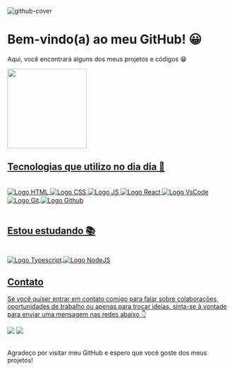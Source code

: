 

![github-cover](https://i.postimg.cc/YC4jyRrQ/Black-Minimal-Motivation-Quote-Linked-In-Banner.png)

<h1>Bem-vindo(a) ao meu GitHub! 😀</h2>
Aqui, você encontrará alguns dos meus projetos e códigos 😁<p>
 
 <div>
   <a href="https://github.com/galdinogabriel">
   <img height="180em" src="https://github-readme-stats.vercel.app/api?username=galdinogabriel&show_icons=true&bg_color=00000000&theme=monokai&hide=stars"/>

</div>

   <h2> Tecnologias que utilizo no dia dia 📌</h2>
<div style="display: inline_block"><br>
  <img align="center" alt="Logo HTML" src="https://img.shields.io/badge/HTML5-E34F26?style=for-the-badge&logo=html5&logoColor=white">
  <img align="center" alt="Logo CSS" src="https://img.shields.io/badge/CSS3-1572B6?style=for-the-badge&logo=css3&logoColor=white">
  <img align="center" alt="Logo JS" src="https://img.shields.io/badge/JavaScript-F7DF1E?style=for-the-badge&logo=javascript&logoColor=black">
  <img align="center" alt="Logo React" src="https://img.shields.io/badge/React-20232A?style=for-the-badge&logo=react&logoColor=61DAFB">
  <img align="center" alt="Logo VsCode" src="https://img.shields.io/badge/Visual_Studio_Code-0078D4?style=for-the-badge&logo=visual%20studio%20code&logoColor=white">
  <img align="center" alt="Logo Git" src="https://img.shields.io/badge/GIT-E44C30?style=for-the-badge&logo=git&logoColor=white">
  <img align="center" alt="Logo Github" src="https://img.shields.io/badge/GitHub-100000?style=for-the-badge&logo=github&logoColor=whitee">
 
  </div>
 
 <br>
  <h2>Estou estudando 📚</h2>
  <div style="display: inline_block"><br>
   <img align="center" alt="Logo Typescript" src="https://img.shields.io/badge/TypeScript-007ACC?style=for-the-badge&logo=typescript&logoColor=white"> 
   <img align="center" alt="Logo NodeJS" src="https://img.shields.io/badge/Node.js-43853D?style=for-the-badge&logo=node.js&logoColor=white"> 
  </div>
<h2>Contato</h2>
<p>Se você quiser entrar em contato comigo para falar sobre colaborações, oportunidades de trabalho ou apenas para trocar ideias, sinta-se à vontade para enviar uma mensagem nas redes abaixo 👇</p>
   
   <div> 
     <a href="https://www.linkedin.com/in/gabriel-galdino1/" target="_blank"><img src="https://img.shields.io/badge/LinkedIn-0077B5?style=for-the-badge&logo=linkedin&logoColor=white" target="_blank"></a> 
  <a href = "mailto:matosgabriel017@gmail.com"><img src="https://img.shields.io/badge/Gmail-D14836?style=for-the-badge&logo=gmail&logoColor=white" target="_blank"></a>
</div>
<br>
<p>
 Agradeço por visitar meu GitHub e espero que você goste dos meus projetos!</p>
